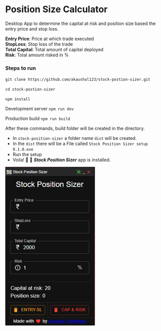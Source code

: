 # Position Size Calculator

Desktop App to determine the capital at risk and position size based the entry price and stop loss.

**Entry Price**: Price at which trade executed<br/>
**StopLoss**: Stop loss of the trade<br/>
**Total Capital**: Total amount of capital deployed<br/>
**Risk**: Total amount risked in %<br/>
### Steps to run

`git clone https://github.com/akaushal123/stock-postion-sizer.git`

`cd stock-postion-sizer`

`npm install`

Development server
`npm run dev`

Production build `npm run build`

After these commands, build folder will be created in the directory.

- In `stock-position-sizer` a folder name `dist` will be created.
- In the `dist` there will be a File called `Stock Position Sizer setup 0.1.0.exe`
- Run the setup
- Voila! :tada: :confetti_ball: _**Stock Position Sizer**_ app is installed.

![img_app.png](img_app.png)